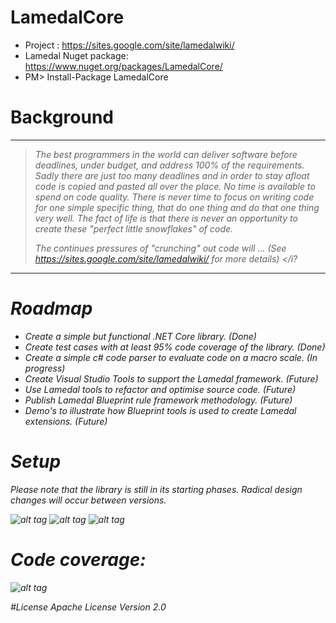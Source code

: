 # LamedalCore
* Project : https://sites.google.com/site/lamedalwiki/
* Lamedal Nuget package: https://www.nuget.org/packages/LamedalCore/
* PM> Install-Package LamedalCore

# Background
-------------------------------------------------------------------------------------
> <i> The best programmers in the world can deliver software before deadlines, under budget, 
> and address 100% of the requirements. Sadly there are just too many deadlines and in order 
> to stay afloat code is copied and pasted all over the place. No time is available to spend 
> on code quality. There is never time to focus on writing code for one simple specific thing, 
> that do one thing and do that one thing very well. The fact of life is that there is never 
> an opportunity to create these "perfect little snowflakes" of code. 
>
> The continues pressures of "crunching" out code will ... 
>           (See https://sites.google.com/site/lamedalwiki/ for more details)  </i?
--------------------------------------------------------------------------------------------

# Roadmap
* Create a simple but functional .NET Core library. (Done)
* Create test cases with at least 95% code coverage of the library. (Done) 
* Create a simple c# code parser to evaluate code on a macro scale. (In progress)
* Create Visual Studio Tools to support the Lamedal framework. (Future)
* Use Lamedal tools to refactor and optimise source code. (Future)
* Publish Lamedal Blueprint rule framework methodology. (Future)
* Demo's to illustrate how Blueprint tools is used to create Lamedal extensions. (Future)

# Setup
Please note that the library is still in its starting phases. Radical design changes will occur between versions.

![alt tag](https://github.com/perezLamed/LamedalCore/blob/master/pics/Setup1.png)
![alt tag](https://github.com/perezLamed/LamedalCore/blob/master/pics/Setup2.png)
![alt tag](https://github.com/perezLamed/LamedalCore/blob/master/pics/Setup3.png)

# Code coverage: 
![alt tag](https://github.com/perezLamed/LamedalCore/blob/master/pics/Coverage.png)

#License
Apache License Version 2.0

